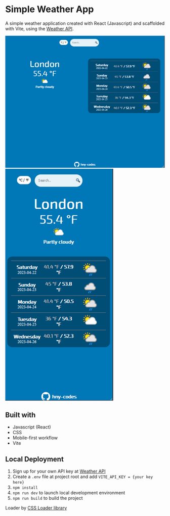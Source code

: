 # Simple Weather App

A simple weather application created with React (Javascript) and scaffolded with Vite, using the [Weather API](https://www.weatherapi.com/).

![](./public/images/screenshot1.png)
![](./public/images/screenshot2.png)


## Built with
- Javascript (React)
- CSS
- Mobile-first workflow
- Vite


## Local Deployment
1. Sign up for your own API key at [Weather API](https://www.weatherapi.com/)
2. Create a `.env` file  at project root and add `VITE_API_KEY = {your key here}`
3. `npm install`
4. `npm run dev` to launch local development environment
5. `npm run build` to build the project

Loader by [CSS Loader library](https://cssloaders.github.io/)